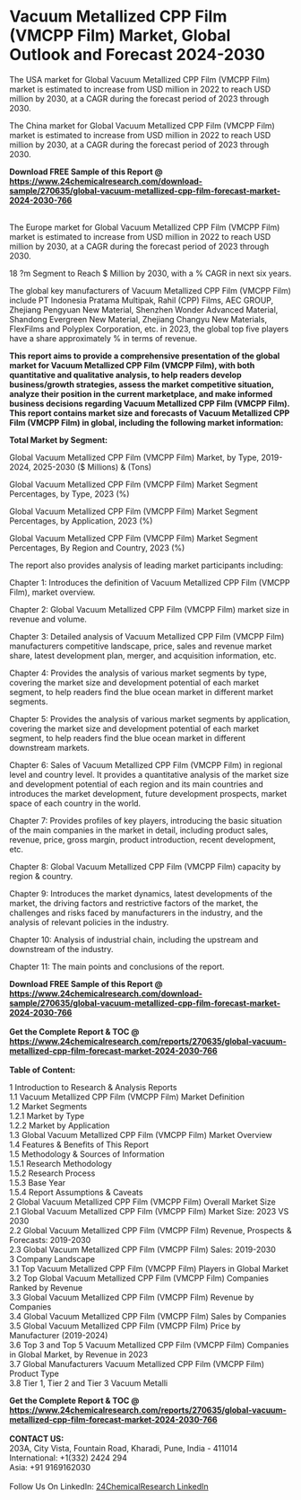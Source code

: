 <h1>Vacuum Metallized CPP Film (VMCPP Film) Market, Global Outlook and Forecast 2024-2030</h1><p>The USA market for Global Vacuum Metallized CPP Film (VMCPP Film) market is estimated to increase from USD million in 2022 to reach USD million by 2030, at a CAGR during the forecast period of 2023 through 2030.</p><p>
</p><p>The China market for Global Vacuum Metallized CPP Film (VMCPP Film) market is estimated to increase from USD million in 2022 to reach USD million by 2030, at a CAGR during the forecast period of 2023 through 2030.</p><div><b>Download FREE Sample of this Report @ 
            <a href="https://www.24chemicalresearch.com/download-sample/270635/global-vacuum-metallized-cpp-film-forecast-market-2024-2030-766">
            https://www.24chemicalresearch.com/download-sample/270635/global-vacuum-metallized-cpp-film-forecast-market-2024-2030-766</a></b></div><br><p>
</p><p>The Europe market for Global Vacuum Metallized CPP Film (VMCPP Film) market is estimated to increase from USD million in 2022 to reach USD million by 2030, at a CAGR during the forecast period of 2023 through 2030.</p><p>
18 ?m Segment to Reach $ Million by 2030, with a % CAGR in next six years.</p><p>
The global key manufacturers of Vacuum Metallized CPP Film (VMCPP Film) include PT Indonesia Pratama Multipak, Rahil (CPP) Films, AEC GROUP, Zhejiang Pengyuan New Material, Shenzhen Wonder Advanced Material, Shandong Evergreen New Material, Zhejiang Changyu New Materials, FlexFilms and Polyplex Corporation, etc. in 2023, the global top five players have a share approximately % in terms of revenue.</p><p>
<strong>This report aims to provide a comprehensive presentation of the global market for Vacuum Metallized CPP Film (VMCPP Film), with both quantitative and qualitative analysis, to help readers develop business/growth strategies, assess the market competitive situation, analyze their position in the current marketplace, and make informed business decisions regarding Vacuum Metallized CPP Film (VMCPP Film). This report contains market size and forecasts of Vacuum Metallized CPP Film (VMCPP Film) in global, including the following market information:</strong></p><p>
</p><p>
<strong>Total Market by Segment:</strong></p><p>
Global Vacuum Metallized CPP Film (VMCPP Film) Market, by Type, 2019-2024, 2025-2030 ($ Millions) &amp; (Tons)</p><p>
Global Vacuum Metallized CPP Film (VMCPP Film) Market Segment Percentages, by Type, 2023 (%)</p><p>
</p><p>
Global Vacuum Metallized CPP Film (VMCPP Film) Market Segment Percentages, by Application, 2023 (%)</p><p>
</p><p>
Global Vacuum Metallized CPP Film (VMCPP Film) Market Segment Percentages, By Region and Country, 2023 (%)</p><p>
</p><p>
The report also provides analysis of leading market participants including:</p><p>
</p><p>
</p><p>
Chapter 1: Introduces the definition of Vacuum Metallized CPP Film (VMCPP Film), market overview.</p><p>
Chapter 2: Global Vacuum Metallized CPP Film (VMCPP Film) market size in revenue and volume.</p><p>
Chapter 3: Detailed analysis of Vacuum Metallized CPP Film (VMCPP Film) manufacturers competitive landscape, price, sales and revenue market share, latest development plan, merger, and acquisition information, etc.</p><p>
Chapter 4: Provides the analysis of various market segments by type, covering the market size and development potential of each market segment, to help readers find the blue ocean market in different market segments.</p><p>
Chapter 5: Provides the analysis of various market segments by application, covering the market size and development potential of each market segment, to help readers find the blue ocean market in different downstream markets.</p><p>
Chapter 6: Sales of Vacuum Metallized CPP Film (VMCPP Film) in regional level and country level. It provides a quantitative analysis of the market size and development potential of each region and its main countries and introduces the market development, future development prospects, market space of each country in the world.</p><p>
Chapter 7: Provides profiles of key players, introducing the basic situation of the main companies in the market in detail, including product sales, revenue, price, gross margin, product introduction, recent development, etc.</p><p>
Chapter 8: Global Vacuum Metallized CPP Film (VMCPP Film) capacity by region &amp; country.</p><p>
Chapter 9: Introduces the market dynamics, latest developments of the market, the driving factors and restrictive factors of the market, the challenges and risks faced by manufacturers in the industry, and the analysis of relevant policies in the industry.</p><p>
Chapter 10: Analysis of industrial chain, including the upstream and downstream of the industry.</p><p>
Chapter 11: The main points and conclusions of the report.</p><div><b>Download FREE Sample of this Report @ 
            <a href="https://www.24chemicalresearch.com/download-sample/270635/global-vacuum-metallized-cpp-film-forecast-market-2024-2030-766">
            https://www.24chemicalresearch.com/download-sample/270635/global-vacuum-metallized-cpp-film-forecast-market-2024-2030-766</a></b></div><br><div><b>Get the Complete Report & TOC @ 
            <a href="https://www.24chemicalresearch.com/reports/270635/global-vacuum-metallized-cpp-film-forecast-market-2024-2030-766">
            https://www.24chemicalresearch.com/reports/270635/global-vacuum-metallized-cpp-film-forecast-market-2024-2030-766</a></b></div><br>
            <b>Table of Content:</b><p>1 Introduction to Research & Analysis Reports<br />
    1.1 Vacuum Metallized CPP Film (VMCPP Film) Market Definition<br />
    1.2 Market Segments<br />
        1.2.1 Market by Type<br />
        1.2.2 Market by Application<br />
    1.3 Global Vacuum Metallized CPP Film (VMCPP Film) Market Overview<br />
    1.4 Features & Benefits of This Report<br />
    1.5 Methodology & Sources of Information<br />
        1.5.1 Research Methodology<br />
        1.5.2 Research Process<br />
        1.5.3 Base Year<br />
        1.5.4 Report Assumptions & Caveats<br />
2 Global Vacuum Metallized CPP Film (VMCPP Film) Overall Market Size<br />
    2.1 Global Vacuum Metallized CPP Film (VMCPP Film) Market Size: 2023 VS 2030<br />
    2.2 Global Vacuum Metallized CPP Film (VMCPP Film) Revenue, Prospects & Forecasts: 2019-2030<br />
    2.3 Global Vacuum Metallized CPP Film (VMCPP Film) Sales: 2019-2030<br />
3 Company Landscape<br />
    3.1 Top Vacuum Metallized CPP Film (VMCPP Film) Players in Global Market<br />
    3.2 Top Global Vacuum Metallized CPP Film (VMCPP Film) Companies Ranked by Revenue<br />
    3.3 Global Vacuum Metallized CPP Film (VMCPP Film) Revenue by Companies<br />
    3.4 Global Vacuum Metallized CPP Film (VMCPP Film) Sales by Companies<br />
    3.5 Global Vacuum Metallized CPP Film (VMCPP Film) Price by Manufacturer (2019-2024)<br />
    3.6 Top 3 and Top 5 Vacuum Metallized CPP Film (VMCPP Film) Companies in Global Market, by Revenue in 2023<br />
    3.7 Global Manufacturers Vacuum Metallized CPP Film (VMCPP Film) Product Type<br />
    3.8 Tier 1, Tier 2 and Tier 3 Vacuum Metalli</p><div><b>Get the Complete Report & TOC @ 
            <a href="https://www.24chemicalresearch.com/reports/270635/global-vacuum-metallized-cpp-film-forecast-market-2024-2030-766">
            https://www.24chemicalresearch.com/reports/270635/global-vacuum-metallized-cpp-film-forecast-market-2024-2030-766</a></b></div><br><b>CONTACT US:</b><br>
            203A, City Vista, Fountain Road, Kharadi, Pune, India - 411014<br>
            International: +1(332) 2424 294<br>
            Asia: +91 9169162030 <br><br>
            Follow Us On LinkedIn: <a href="https://www.linkedin.com/company/24chemicalresearch/">24ChemicalResearch LinkedIn</a>